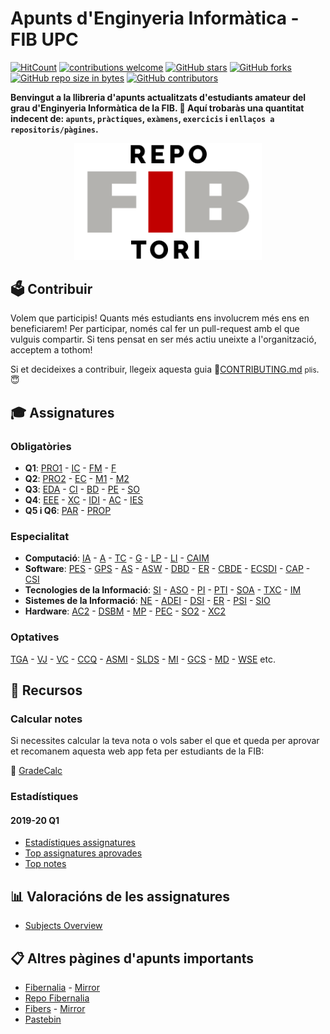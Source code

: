 # Apunts d'Enginyeria Informàtica - FIB UPC

[![HitCount](http://hits.dwyl.io/RepoFIBtori/RepoFIBtori.svg)](http://hits.dwyl.io/RepoFIBtori/RepoFIBtori)
[![contributions welcome](https://img.shields.io/badge/contributions-welcome-brightgreen.svg?style=flat)](https://github.com/RepoFIBtori/RepoFIBtori)
[![GitHub stars](https://img.shields.io/github/stars/RepoFIBtori/RepoFIBtori.svg)](https://GitHub.com/RepoFIBtori/RepoFIBtori/stargazers/)
[![GitHub forks](https://img.shields.io/github/forks/RepoFIBtori/RepoFIBtori.svg)](https://GitHub.com/RepoFIBtori/RepoFIBtori/network/)
[![GitHub repo size in bytes](https://img.shields.io/github/repo-size/RepoFIBtori/RepoFIBtori.svg)](https://github.com/RepoFIBtori/RepoFIBtori)
[![GitHub contributors](https://img.shields.io/github/contributors/RepoFIBtori/RepoFIBtori.svg)](https://GitHub.com/RepoFIBtori/RepoFIBtori/graphs/contributors/)

**Benvingut a la llibreria d'apunts actualitzats d'estudiants amateur del grau d'Enginyeria Informàtica de la FIB. 🧐 Aquí trobaràs una quantitat indecent de: `apunts`, `pràctiques`, `exàmens`, `exercicis` i `enllaços a repositoris/pàgines`.**

<div align="center"><img alt="RepoFIBtori logo" src="RepoFIBtori.png" width="300px"/></div>

## 🗳 Contribuir
Volem que participis! Quants més estudiants ens involucrem més ens en beneficiarem! 
Per participar, només cal fer un pull-request amb el que vulguis compartir. Si tens pensat en ser més actiu uneixte a l'organització, acceptem a tothom!

Si et decideixes a contribuir, llegeix aquesta guia 📖[CONTRIBUTING.md](.github/CONTRIBUTING.md) <small>plis</small>. 😇

## 🎓 Assignatures

### Obligatòries
  - **Q1**: [PRO1](Obligatories/Q1/PRO1) -  [IC](Obligatories/Q1/IC) -  [FM](Obligatories/Q1/FM) -  [F](Obligatories/Q1/F)
  - **Q2**: [PRO2](Obligatories/Q2/PRO2) - [EC](Obligatories/Q2/EC) - [M1](Obligatories/Q2/M1) - [M2](Obligatories/Q2/M2)
  - **Q3**: [EDA](Obligatories/Q3/EDA) - [CI](Obligatories/Q3/CI) - [BD](Obligatories/Q3/BD) - [PE](Obligatories/Q3/PE) - [SO](Obligatories/Q3/SO)
  - **Q4**: [EEE](Obligatories/Q4/EEE) - [XC](Obligatories/Q4/XC) - [IDI](Obligatories/Q4/IDI) - [AC](Obligatories/Q4/AC) - [IES](Obligatories/Q4/IES)
  - **Q5 i Q6**: [PAR](Obligatories/Q5/PAR) - [PROP](Obligatories/Q5/PROP)

### Especialitat

- **Computació**: [IA](Computacio/IA) - [A](Computacio/A) - [TC](Computacio/TC) - [G](Computacio/G) - [LP](Computacio/LP) - [LI](Computacio/LI) - [CAIM](Computacio/CAIM)
- **Software**: [PES](Software/PES) - [GPS](Software/GPS) - [AS](Software/AS) - [ASW](Software/ASW) - [DBD](Software/DBD) - [ER](Software/ER) - [CBDE](Software/CBDE) - [ECSDI](Software/ECSDI) - [CAP](Software/CAP) - [CSI](Software/CSI)
- **Tecnologies de la Informació**: [SI](Tecnologies%20Informacio/SI) - [ASO](Tecnologies%20Informacio/ASO) - [PI](Tecnologies%20Informacio/PI) - [PTI](Tecnologies%20Informacio/PTI) - [SOA](Tecnologies%20Informacio/SOA) - [TXC](Tecnologies%20Informacio/TXC) - [IM](Tecnologies%20Informacio/IM)
- **Sistemes de la Informació**: [NE](SI/NE) - [ADEI](SI/ADEI) - [DSI](SI/DSI) - [ER](SI/ER) - [PSI](SI/PSI) - [SIO](SI/SIO)
- **Hardware**: [AC2](Hardware/AC2) - [DSBM](Hardware/DBSM) - [MP](Hardware/MP) - [PEC](Hardware/PEC) - [SO2](Hardware/SO2) - [XC2](Hardware/XC2)

### Optatives

[TGA](Optatives/TGA) - [VJ](Optatives/VJ) - [VC](Optatives/VC) - [CCQ](Optatives/CCQ) - [ASMI](Optatives/ASMI) - [SLDS](Optatives/SLDS) - [MI](Optatives/MI) - [GCS](Optatives/GCS) - [MD](Optatives/MD) - [WSE](Optatives/WSE) etc.

## 🎨 Recursos

### Calcular notes

Si necessites calcular la teva nota o vols saber el que et queda per aprovar et recomanem aquesta web app feta per estudiants de la FIB:

💯 [GradeCalc](https://gradecalc.app/)

### Estadístiques

#### 2019-20 Q1

- [Estadístiques assignatures](2019-20Q1_stats.pdf)
- [Top assignatures aprovades](2019-20Q1_passed.pdf)
- [Top notes](2019-20Q1_marks.pdf)

## 📊 Valoracións de les assignatures
- [Subjects Overview](/subjects_overview.md)

## 📋 Altres pàgines d'apunts importants

- [Fibernalia](http://fibernalia.blogspot.com/) - [Mirror](http://web.archive.org/web/fibernalia.blogspot.com)
- [Repo Fibernalia](https://github.com/Fibernalia?tab=repositories)
- [Fibers](https://fibers.cat/) - [Mirror](http://web.archive.org/web/fibers.cat/)
- [Pastebin](https://pastebin.com/)
